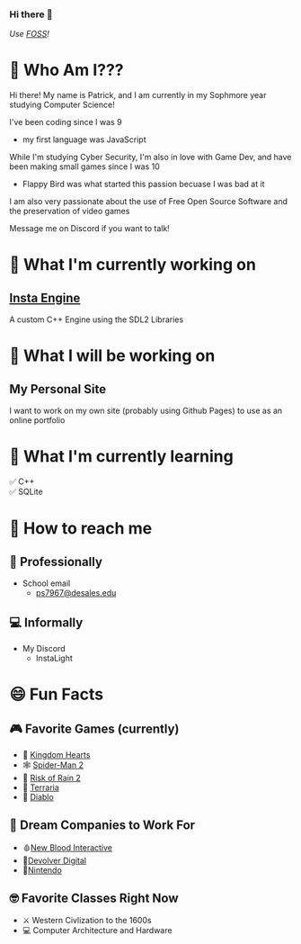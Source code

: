 ### Hi there 👋
_Use [FOSS](https://en.wikipedia.org/wiki/Free_and_open-source_software)!_

<!--
**InstaLight/instalight** is a ✨ _special_ ✨ repository because its `README.md` (this file) appears on your GitHub profile.

Here are some ideas to get you started:

- 🔭 I’m currently working on ...
- 🌱 I’m currently learning ...
- 👯 I’m looking to collaborate on ...
- 🤔 I’m looking for help with ...
- 💬 Ask me about ...
- 📫 How to reach me: ...
- 😄 Pronouns: ...
- ⚡ Fun fact: ...
-->

# 🤔 Who Am I???
Hi there! My name is Patrick, and I am currently in my Sophmore year studying Computer Science! &nbsp;

I've been coding since I was 9
- my first language was JavaScript &nbsp;

While I'm studying Cyber Security, I'm also in love with Game Dev, and have been making small games since I was 10 
- Flappy Bird was what started this passion becuase I was bad at it &nbsp;

I am also very passionate about the use of Free Open Source Software and the preservation of video games &nbsp;

Message me on Discord if you want to talk!

# 🔭 What I'm currently working on
## [Insta Engine](https://github.com/InstaLight/InstaEngine)
A custom C++ Engine using the SDL2 Libraries &nbsp;

# 💬 What I will be working on
## My Personal Site
I want to work on my own site (probably using Github Pages) to use as an online portfolio &nbsp;

# 🌱 What I'm currently learning
✅ C++\
✅ SQLite &nbsp;

# 📧 How to reach me
## 🎩 Professionally
- School email
  - ps7967@desales.edu
## 💻 Informally
- My Discord
  - InstaLight &nbsp;

# 😄 Fun Facts
## 🎮 Favorite Games (currently)
- 👑 [Kingdom Hearts](http://www.kingdomhearts.com)
- 🕸️ [Spider-Man 2](https://www.playstation.com/en-us/games/marvels-spider-man-2/)
- 🚀 [Risk of Rain 2](https://store.steampowered.com/app/632360/Risk_of_Rain_2/)
- 🌲 [Terraria](https://store.steampowered.com/app/105600/Terraria/)
- 👹 [Diablo](https://www.gog.com/en/game/diablo) &nbsp;

## 📌 Dream Companies to Work For
- 🩸[New Blood Interactive](https://newblood.games)
- 🔫[Devolver Digital](https://www.devolverdigital.com)
- 🧱[Nintendo](https://www.nintendo.com) &nbsp;

## 🤓 Favorite Classes Right Now
- ⚔️ Western Civlization to the 1600s
- 💻 Computer Architecture and Hardware

